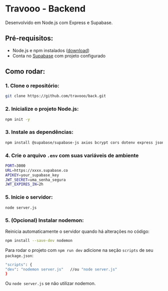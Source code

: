# Travooo - Backend

Desenvolvido em Node.js com Express e Supabase.

## Pré-requisitos:

- Node.js e npm instalados ([download](https://nodejs.org/))
- Conta no [Supabase](https://supabase.com/) com projeto configurado


## Como rodar:

### 1. Clone o repositório:

```bash
git clone https://github.com/travooo/back.git
```

### 2. Inicialize o projeto Node.js:

```bash
npm init -y
```

### 3. Instale as dependências:

```bash
npm install @supabase/supabase-js axios bcrypt cors dotenv express jsonwebtoken multer superagent zod
```

### 4. Crie o arquivo `.env` com suas variáveis de ambiente

```bash
PORT=3000
URL=https://xxxx.supabase.co
APIKEY=your_supabase_key
JWT_SECRET=uma_senha_segura
JWT_EXPIRES_IN=2h
```

### 5. Inicie o servidor:

```bash
node server.js
```

### 5. (Opcional) Instalar nodemon:

Reinicia automaticamente o servidor quando há alterações no código:

```bash
npm install --save-dev nodemon
```

Para rodar o projeto com `npm run dev` adicione na seção `scripts` de seu `package.json`:

```bash
"scripts": {
"dev": "nodemon server.js"   //ou "node server.js"
}
```

Ou `node server.js` se não utilizar nodemon.
